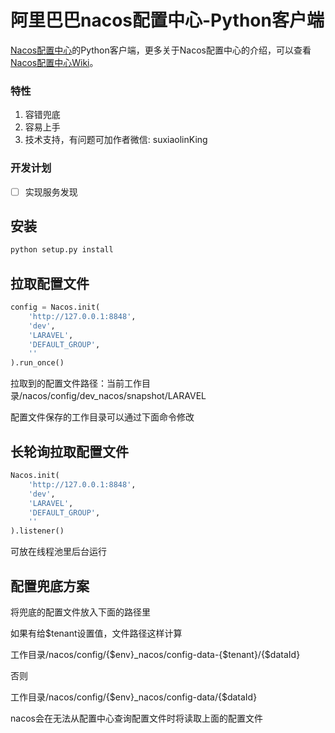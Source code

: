 # 阿里巴巴nacos配置中心-Python客户端

[Nacos配置中心](https://github.com/alibaba/nacos)的Python客户端，更多关于Nacos配置中心的介绍，可以查看[Nacos配置中心Wiki](https://github.com/alibaba/nacos/wiki)。

### 特性

1. 容错兜底
2. 容易上手
3. 技术支持，有问题可加作者微信: suxiaolinKing

### 开发计划

- [ ] 实现服务发现

## 安装

``` bash
python setup.py install
```

## 拉取配置文件

```python
config = Nacos.init(
    'http://127.0.0.1:8848',
    'dev',
    'LARAVEL',
    'DEFAULT_GROUP',
    ''
).run_once()
```

拉取到的配置文件路径：当前工作目录/nacos/config/dev_nacos/snapshot/LARAVEL

配置文件保存的工作目录可以通过下面命令修改

## 长轮询拉取配置文件

```python
Nacos.init(
    'http://127.0.0.1:8848',
    'dev',
    'LARAVEL',
    'DEFAULT_GROUP',
    ''
).listener()
```

可放在线程池里后台运行

## 配置兜底方案

将兜底的配置文件放入下面的路径里

如果有给$tenant设置值，文件路径这样计算

工作目录/nacos/config/{$env}_nacos/config-data-{$tenant}/{$dataId}

否则

工作目录/nacos/config/{$env}_nacos/config-data/{$dataId}

nacos会在无法从配置中心查询配置文件时将读取上面的配置文件
